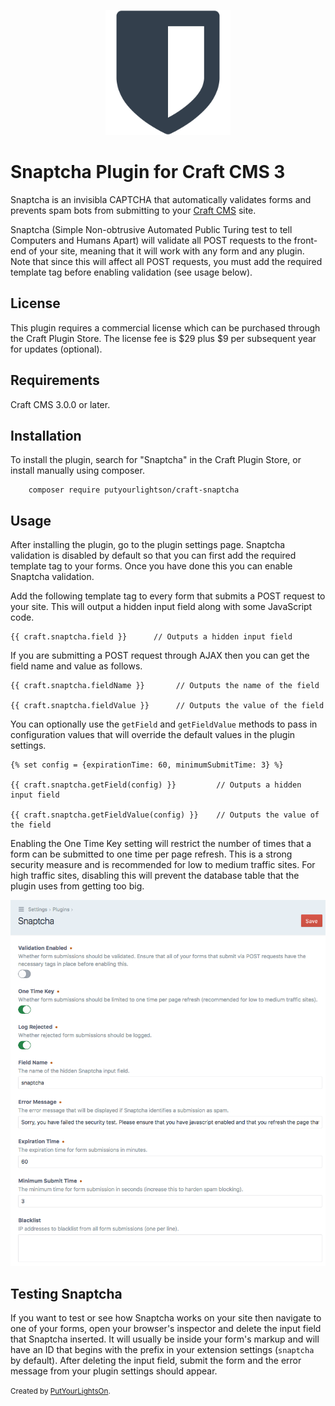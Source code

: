 <p align="center"><img width="200" src="src/icon.svg"></p>

# Snaptcha Plugin for Craft CMS 3

Snaptcha is an invisibla CAPTCHA that automatically validates forms and prevents spam bots from submitting to your [Craft CMS](https://craftcms.com/) site.

Snaptcha (Simple Non-obtrusive Automated Public Turing test to tell Computers and Humans Apart) will validate all POST requests to the front-end of your site, meaning that it will work with any form and any plugin. Note that since this will affect all POST requests, you must add the required template tag before enabling validation (see usage below).

## License

This plugin requires a commercial license which can be purchased through the Craft Plugin Store. The license fee is $29 plus $9 per subsequent year for updates (optional).

## Requirements

Craft CMS 3.0.0 or later.

## Installation

To install the plugin, search for "Snaptcha" in the Craft Plugin Store, or install manually using composer.

        composer require putyourlightson/craft-snaptcha

## Usage

After installing the plugin, go to the plugin settings page. Snaptcha validation is disabled by default so that you can first add the required template tag to your forms. Once you have done this you can enable Snaptcha validation.

Add the following template tag to every form that submits a POST request to your site. This will output a hidden input field along with some JavaScript code.

    {{ craft.snaptcha.field }}      // Outputs a hidden input field
    
If you are submitting a POST request through AJAX then you can get the field name and value as follows.

    {{ craft.snaptcha.fieldName }}       // Outputs the name of the field
    
    {{ craft.snaptcha.fieldValue }}      // Outputs the value of the field

You can optionally use the `getField` and `getFieldValue` methods to pass in configuration values that will override the default values in the plugin settings.

    {% set config = {expirationTime: 60, minimumSubmitTime: 3} %}
    
    {{ craft.snaptcha.getField(config) }}         // Outputs a hidden input field
    
    {{ craft.snaptcha.getFieldValue(config) }}    // Outputs the value of the field
    
Enabling the One Time Key setting will restrict the number of times that a form can be submitted to one time per page refresh. This is a strong security measure and is recommended for low to medium traffic sites. For high traffic sites, disabling this will prevent the database table that the plugin uses from getting too big. 

![Settings](docs/images/settings-2.0.0.png)

## Testing Snaptcha

If you want to test or see how Snaptcha works on your site then navigate to one of your forms, open your browser's inspector and delete the input field that Snaptcha inserted. It will usually be inside your form's markup and will have an ID that begins with the prefix in your extension settings (`snaptcha` by default). After deleting the input field, submit the form and the error message from your plugin settings should appear. 

<small>Created by [PutYourLightsOn](https://putyourlightson.com/).</small>

